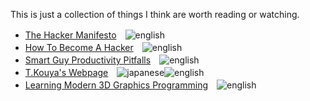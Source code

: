 This is just a collection of things I think are worth reading or watching.

* [The Hacker Manifesto](http://www.mithral.com/~beberg/manifesto.html)　![english](http://flags.shyxormz.net/us.gif)
* [How To Become A Hacker](http://www.catb.org/~esr/faqs/hacker-howto.html)　![english](http://flags.shyxormz.net/us.gif)
* [Smart Guy Productivity Pitfalls](http://bookofhook.blogspot.de/2013/03/smart-guy-productivity-pitfalls.html)　![english](http://flags.shyxormz.net/us.gif)
* [T.Kouya's Webpage](http://na-inet.jp/index.html)　![japanese](http://flags.shyxormz.net/jp.gif)![english](http://flags.shyxormz.net/us.gif)
* [Learning Modern 3D Graphics Programming](http://www.arcsynthesis.org/gltut/)　![english](http://flags.shyxormz.net/us.gif)

